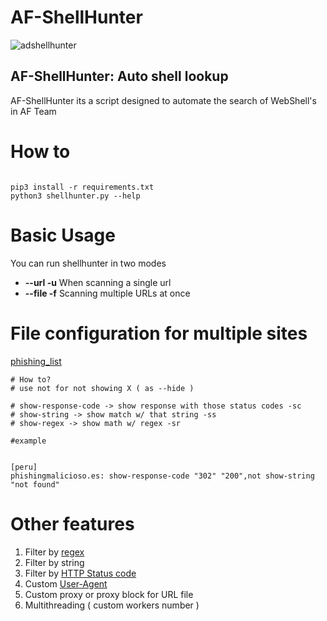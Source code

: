# AF-ShellHunter

![adshellhunter](https://user-images.githubusercontent.com/41192980/133873080-1cf088a6-f401-4e01-8171-b28898206e1a.png)
## AF-ShellHunter: Auto shell lookup
 AF-ShellHunter its a script designed to automate the search of WebShell's in AF Team
 
 # How to
 
 ```
 
 pip3 install -r requirements.txt
 python3 shellhunter.py --help
 
 ```

# Basic Usage

You can run shellhunter in two modes
* **--url -u** When scanning a single url
* **--file -f** Scanning multiple URLs at once

# File configuration for multiple sites

[phishing_list](user_files/phishing_list.txt)

```
# How to?
# use not for not showing X ( as --hide )

# show-response-code -> show response with those status codes -sc
# show-string -> show match w/ that string -ss
# show-regex -> show math w/ regex -sr

#example


[peru]
phishingmalicioso.es: show-response-code "302" "200",not show-string "not found"

```

# Other features

1. Filter by [regex](https://regex101.com/)
2. Filter by string
3. Filter by [HTTP Status code](https://developer.mozilla.org/es/docs/Web/HTTP/Status)
4. Custom [User-Agent](https://deviceatlas.com/blog/list-of-user-agent-strings)
5. Custom proxy or proxy block for URL file
6. Multithreading ( custom workers number )
